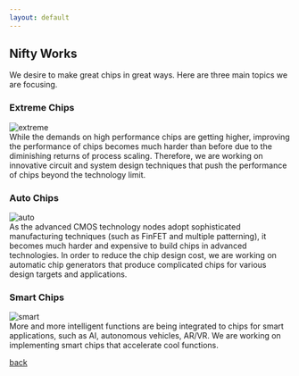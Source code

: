 ```yaml
---
layout: default
---
```


## Nifty Works 

We desire to make great chips in great ways. Here are three main topics we are 
focusing.

### Extreme Chips
![extreme](https://raw.githubusercontent.com/niftylab/niftylab.github.io/master/assets/img/research/extreme.png)  
While the demands on high performance chips are getting higher, improving the 
performance of chips becomes much harder than before due to the diminishing 
returns of process scaling.
Therefore, we are working on innovative circuit and system design techniques 
that push the performance of chips beyond the technology limit.

### Auto Chips
![auto](https://raw.githubusercontent.com/niftylab/niftylab.github.io/master/assets/img/research/auto.png)  
As the advanced CMOS technology nodes adopt sophisticated manufacturing 
techniques (such as FinFET and multiple patterning), it becomes much harder and 
expensive to build chips in advanced technologies. In order to reduce the 
chip design cost, we are working on automatic chip generators that produce 
complicated chips for various design targets and applications.

### Smart Chips
![smart](https://raw.githubusercontent.com/niftylab/niftylab.github.io/master/assets/img/research/smart.png)  
More and more intelligent functions are being integrated to chips for smart 
applications, such as AI, autonomous vehicles, AR/VR. We are working on 
implementing smart chips that accelerate cool functions.

[back](./)
